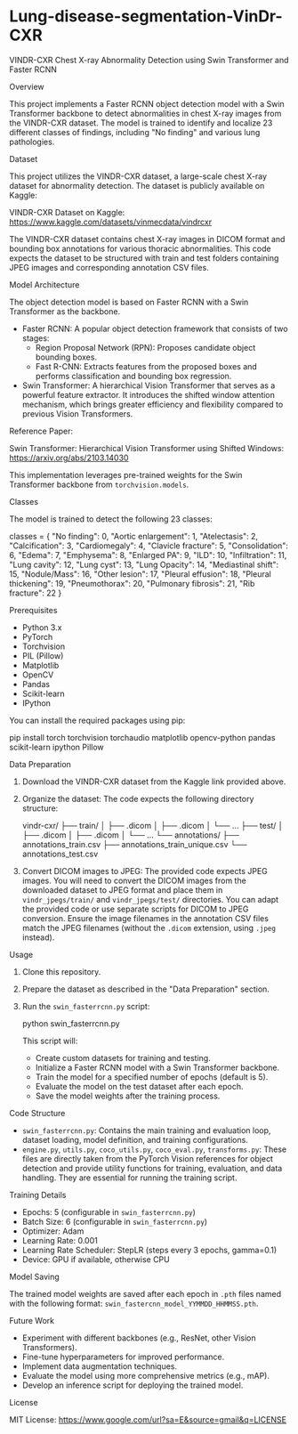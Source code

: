 # Lung-disease-segmentation-VinDr-CXR
VINDR-CXR Chest X-ray Abnormality Detection using Swin Transformer and Faster RCNN

Overview

This project implements a Faster RCNN object detection model with a Swin Transformer backbone to detect abnormalities in chest X-ray images from the VINDR-CXR dataset. The model is trained to identify and localize 23 different classes of findings, including "No finding" and various lung pathologies.

Dataset

This project utilizes the VINDR-CXR dataset, a large-scale chest X-ray dataset for abnormality detection. The dataset is publicly available on Kaggle:

VINDR-CXR Dataset on Kaggle: https://www.kaggle.com/datasets/vinmecdata/vindrcxr

The VINDR-CXR dataset contains chest X-ray images in DICOM format and bounding box annotations for various thoracic abnormalities. This code expects the dataset to be structured with train and test folders containing JPEG images and corresponding annotation CSV files.

Model Architecture

The object detection model is based on Faster RCNN with a Swin Transformer as the backbone.

* Faster RCNN: A popular object detection framework that consists of two stages:
    * Region Proposal Network (RPN): Proposes candidate object bounding boxes.
    * Fast R-CNN: Extracts features from the proposed boxes and performs classification and bounding box regression.
* Swin Transformer: A hierarchical Vision Transformer that serves as a powerful feature extractor. It introduces the shifted window attention mechanism, which brings greater efficiency and flexibility compared to previous Vision Transformers.

Reference Paper:

Swin Transformer: Hierarchical Vision Transformer using Shifted Windows: https://arxiv.org/abs/2103.14030

This implementation leverages pre-trained weights for the Swin Transformer backbone from `torchvision.models`.

Classes

The model is trained to detect the following 23 classes:

classes = {
    "No finding": 0,
    "Aortic enlargement": 1,
    "Atelectasis": 2,
    "Calcification": 3,
    "Cardiomegaly": 4,
    "Clavicle fracture": 5,
    "Consolidation": 6,
    "Edema": 7,
    "Emphysema": 8,
    "Enlarged PA": 9,
    "ILD": 10,
    "Infiltration": 11,
    "Lung cavity": 12,
    "Lung cyst": 13,
    "Lung Opacity": 14,
    "Mediastinal shift": 15,
    "Nodule/Mass": 16,
    "Other lesion": 17,
    "Pleural effusion": 18,
    "Pleural thickening": 19,
    "Pneumothorax": 20,
    "Pulmonary fibrosis": 21,
    "Rib fracture": 22
}

Prerequisites

* Python 3.x
* PyTorch
* Torchvision
* PIL (Pillow)
* Matplotlib
* OpenCV
* Pandas
* Scikit-learn
* IPython

You can install the required packages using pip:

pip install torch torchvision torchaudio matplotlib opencv-python pandas scikit-learn ipython Pillow

Data Preparation

1. Download the VINDR-CXR dataset from the Kaggle link provided above.

2. Organize the dataset:  The code expects the following directory structure:

    vindr-cxr/
    ├── train/
    │   ├── <image1>.dicom
    │   ├── <image2>.dicom
    │   └── ...
    ├── test/
    │   ├── <image1>.dicom
    │   ├── <image2>.dicom
    │   └── ...
    └── annotations/
        ├── annotations_train.csv
        ├── annotations_train_unique.csv
        └── annotations_test.csv

3. Convert DICOM images to JPEG: The provided code expects JPEG images. You will need to convert the DICOM images from the downloaded dataset to JPEG format and place them in `vindr_jpegs/train/` and `vindr_jpegs/test/` directories. You can adapt the provided code or use separate scripts for DICOM to JPEG conversion. Ensure the image filenames in the annotation CSV files match the JPEG filenames (without the `.dicom` extension, using `.jpeg` instead).

Usage

1. Clone this repository.

2. Prepare the dataset as described in the "Data Preparation" section.

3. Run the `swin_fasterrcnn.py` script:

    python swin_fasterrcnn.py

    This script will:

    * Create custom datasets for training and testing.
    * Initialize a Faster RCNN model with a Swin Transformer backbone.
    * Train the model for a specified number of epochs (default is 5).
    * Evaluate the model on the test dataset after each epoch.
    * Save the model weights after the training process.

Code Structure

* `swin_fasterrcnn.py`: Contains the main training and evaluation loop, dataset loading, model definition, and training configurations.
* `engine.py`, `utils.py`, `coco_utils.py`, `coco_eval.py`, `transforms.py`: These files are directly taken from the PyTorch Vision references for object detection and provide utility functions for training, evaluation, and data handling. They are essential for running the training script.

Training Details

* Epochs: 5 (configurable in `swin_fasterrcnn.py`)
* Batch Size: 6 (configurable in `swin_fasterrcnn.py`)
* Optimizer: Adam
* Learning Rate: 0.001
* Learning Rate Scheduler: StepLR (steps every 3 epochs, gamma=0.1)
* Device: GPU if available, otherwise CPU

Model Saving

The trained model weights are saved after each epoch in `.pth` files named with the following format: `swin_fastercnn_model_YYMMDD_HHMMSS.pth`.

Future Work

* Experiment with different backbones (e.g., ResNet, other Vision Transformers).
* Fine-tune hyperparameters for improved performance.
* Implement data augmentation techniques.
* Evaluate the model using more comprehensive metrics (e.g., mAP).
* Develop an inference script for deploying the trained model.

License

MIT License: https://www.google.com/url?sa=E&source=gmail&q=LICENSE

